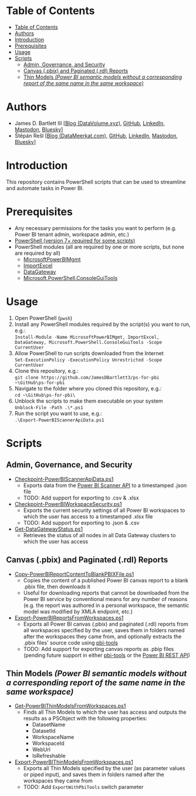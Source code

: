 # Table of Contents
- [Table of Contents](#table-of-contents)
- [Authors](#authors)
- [Introduction](#introduction)
- [Prerequisites](#prerequisites)
- [Usage](#usage)
- [Scripts](#scripts)
  - [Admin, Governance, and Security](#admin-governance-and-security)
  - [Canvas (.pbix) and Paginated (.rdl) Reports](#canvas-pbix-and-paginated-rdl-reports)
  - [Thin Models _(Power BI semantic models without a corresponding report of the same name in the same workspace)_](#thin-models-power-bi-semantic-models-without-a-corresponding-report-of-the-same-name-in-the-same-workspace)

# Authors
- James D. Bartlett III [[Blog (DataVolume.xyz)](https://datavolume.xyz), [GitHub](https://github.com/JamesDBartlett3), [LinkedIn](https://www.linkedin.com/in/jamesdbartlett3/), [Mastodon](https://techhub.social/@JamesDBartlett3), [Bluesky](https://bsky.app/profile/jamesdbartlett3.bsky.social)]
- Štěpán Rešl [[Blog (DataMeerkat.com)](https://datameerkat.com), [GitHub](https://github.com/tirnovar), [LinkedIn](https://www.linkedin.com/in/stepan-resl/), [Mastodon](https://techhub.social/@StepanResl), [Bluesky](https://bsky.app/profile/stepanresl.bsky.social)]

# Introduction
This repository contains PowerShell scripts that can be used to streamline and automate tasks in Power BI.

# Prerequisites
- Any necessary permissions for the tasks you want to perform (e.g. Power BI tenant admin, workspace admin, etc.)
- [PowerShell (version 7+ required for some scripts)](https://docs.microsoft.com/en-us/powershell/scripting/install/installing-powershell?view=powershell-7.1)
- PowerShell modules (all are required by one or more scripts, but none are required by all)
  - [MicrosoftPowerBIMgmt](https://www.powershellgallery.com/packages/MicrosoftPowerBIMgmt)
  - [ImportExcel](https://www.powershellgallery.com/packages/ImportExcel)
  - [DataGateway](https://www.powershellgallery.com/packages/DataGateway)
  - [Microsoft.PowerShell.ConsoleGuiTools](https://www.powershellgallery.com/packages/Microsoft.PowerShell.ConsoleGuiTools)

# Usage

1. Open PowerShell (`pwsh`)
2. Install any PowerShell modules required by the script(s) you want to run, e.g.:  
`Install-Module -Name MicrosoftPowerBIMgmt, ImportExcel, DataGateway, Microsoft.PowerShell.ConsoleGuiTools -Scope CurrentUser`
3. Allow PowerShell to run scripts downloaded from the Internet  
`Set-ExecutionPolicy -ExecutionPolicy Unrestricted -Scope CurrentUser`
1. Clone this repository, e.g.:  
`git clone https://github.com/JamesDBartlett3/ps-for-pbi ~\GitHub\ps-for-pbi`
1. Navigate to the folder where you cloned this repository, e.g.:  
`cd ~\GitHub\ps-for-pbi\`
1. Unblock the scripts to make them executable on your system  
`Unblock-File -Path .\*.ps1`
1. Run the script you want to use, e.g.:  
`.\Export-PowerBIScannerApiData.ps1`

# Scripts

## Admin, Governance, and Security
- [Checkpoint-PowerBIScannerApiData.ps1](https://github.com/JamesDBartlett3/ps-for-pbi/blob/main/Checkpoint-PowerBIScannerApiData.ps1)
  - Exports data from the [Power BI Scanner API](https://learn.microsoft.com/en-us/power-bi/enterprise/service-admin-metadata-scanning) to a timestamped .json file
  - TODO: Add support for exporting to .csv & .xlsx
- [Checkpoint-PowerBIWorkspaceSecurity.ps1](https://github.com/JamesDBartlett3/ps-for-pbi/blob/main/Checkpoint-PowerBIWorkspaceSecurity.ps1)
  - Exports the current security settings of all Power BI workspaces to which the user has access to a timestamped .xlsx file
  - TODO: Add support for exporting to .json & .csv
- [Get-DataGatewayStatus.ps1](https://github.com/JamesDBartlett3/ps-for-pbi/blob/main/Get-DataGatewayStatus.ps1)
  - Retrieves the status of all nodes in all Data Gateway clusters to which the user has access

## Canvas (.pbix) and Paginated (.rdl) Reports
- [Copy-PowerBIReportContentToBlankPBIXFile.ps1](https://github.com/JamesDBartlett3/ps-for-pbi/blob/main/Copy-PowerBIReportContentToBlankPBIXFile.ps1)
  - Copies the content of a published Power BI canvas report to a blank .pbix file, then downloads it 
  - Useful for downloading reports that cannot be downloaded from the Power BI service by conventional means for any number of reasons (e.g. the report was authored in a personal workspace, the semantic model was modified by XMLA endpoint, etc.)
- [Export-PowerBIReportsFromWorkspaces.ps1](https://github.com/JamesDBartlett3/ps-for-pbi/blob/main/Export-PowerBIReportsFromWorkspaces.ps1)
  - Exports all Power BI canvas (.pbix) and paginated (.rdl) reports from all workspaces specified by the user, saves them in folders named after the workspaces they came from, and optionally extracts the .pbix files' source code using [pbi-tools](https://pbi.tools)
  - TODO: Add support for exporting canvas reports as .pbip files (pending future support in either [pbi-tools](https://pbi.tools) or the [Power BI REST API](https://learn.microsoft.com/en-us/rest/api/power-bi/))

## Thin Models _(Power BI semantic models without a corresponding report of the same name in the same workspace)_
- [Get-PowerBIThinModelsFromWorkspaces.ps1](https://github.com/JamesDBartlett3/ps-for-pbi/blob/main/Get-PowerBIThinModelsFromWorkspaces.ps1)
  - Finds all Thin Models to which the user has access and outputs the results as a PSObject with the following properties: 
    - DatasetName
    - DatasetId
    - WorkspaceName
    - WorkspaceId
    - WebUrl
    - IsRefreshable
- [Export-PowerBIThinModelsFromWorkspaces.ps1](https://github.com/JamesDBartlett3/ps-for-pbi/blob/main/Export-PowerBIThinModelsFromWorkspaces.ps1)
  - Exports all Thin Models specified by the user (as parameter values or piped input), and saves them in folders named after the workspaces they came from
  - TODO: Add `ExportWithPbiTools` switch parameter
